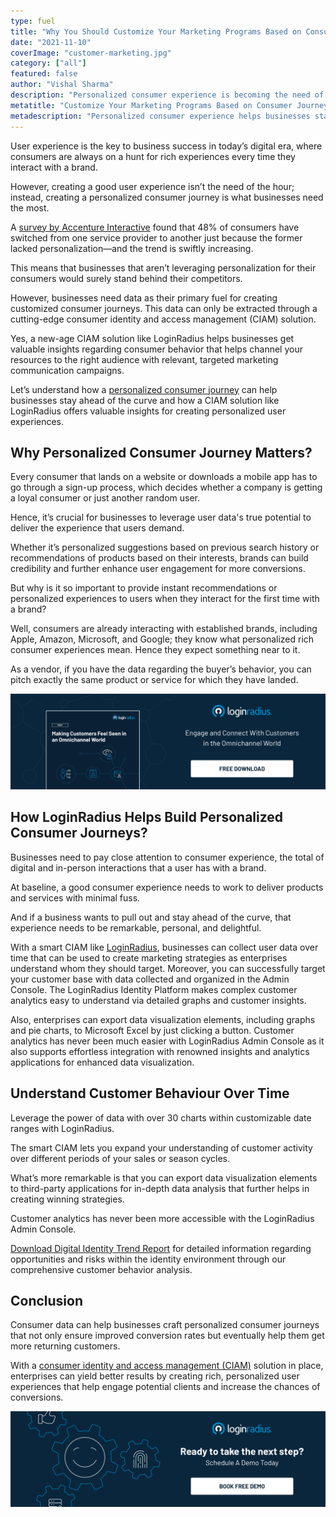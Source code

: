 ```yaml
---
type: fuel
title: "Why You Should Customize Your Marketing Programs Based on Consumer Journey"
date: "2021-11-10"
coverImage: "customer-marketing.jpg"
category: ["all"]
featured: false
author: "Vishal Sharma"
description: "Personalized consumer experience is becoming the need of the hour. Let’s understand how a personalized consumer journey can help businesses stay ahead of the curve and how a CIAM solution like LoginRadius offers valuable insights for creating personalized user experiences."
metatitle: "Customize Your Marketing Programs Based on Consumer Journey"
metadescription: "Personalized consumer experience helps businesses stay ahead of competitors. Let’s understand how customizing marketing improves overall business growth."
---
```


User experience is the key to business success in today’s digital era, where consumers are always on a hunt for rich experiences every time they interact with a brand.

However, creating a good user experience isn’t the need of the hour; instead, creating a personalized consumer journey is what businesses need the most.

A [survey by Accenture Interactive](https://www.accenture.com/t20180503T034117Z__w__/nl-en/_acnmedia/PDF-77/Accenture-Pulse-Survey.pdf) found that 48% of consumers have switched from one service provider to another just because the former lacked personalization—and the trend is swiftly increasing.

This means that businesses that aren’t leveraging personalization for their consumers would surely stand behind their competitors.

However, businesses need data as their primary fuel for creating customized consumer journeys. This data can only be extracted through a cutting-edge consumer identity and access management (CIAM) solution.

Yes, a new-age CIAM solution like LoginRadius helps businesses get valuable insights regarding consumer behavior that helps channel your resources to the right audience with relevant, targeted marketing communication campaigns.

Let’s understand how a [personalized consumer journey](https://www.loginradius.com/blog/fuel/consumer-journey-from-sign-up-to-purchase/) can help businesses stay ahead of the curve and how a CIAM solution like LoginRadius offers valuable insights for creating personalized user experiences.

## Why Personalized Consumer Journey Matters?

Every consumer that lands on a website or downloads a mobile app has to go through a sign-up process, which decides whether a company is getting a loyal consumer or just another random user.

Hence, it’s crucial for businesses to leverage user data's true potential to deliver the experience that users demand.

Whether it’s personalized suggestions based on previous search history or recommendations of products based on their interests, brands can build credibility and further enhance user engagement for more conversions.

But why is it so important to provide instant recommendations or personalized experiences to users when they interact for the first time with a brand?

Well, consumers are already interacting with established brands, including Apple, Amazon, Microsoft, and Google; they know what personalized rich consumer experiences mean. Hence they expect something near to it.

As a vendor, if you have the data regarding the buyer’s behavior, you can pitch exactly the same product or service for which they have landed.

[![omnichannel-eb](omnichannel-eb.png)](https://www.loginradius.com/resource/making-customers-feel-seen-in-an-omnichannel-world/)

## How LoginRadius Helps Build Personalized Consumer Journeys?

Businesses need to pay close attention to consumer experience, the total of digital and in-person interactions that a user has with a brand.

At baseline, a good consumer experience needs to work to deliver products and services with minimal fuss.

And if a business wants to pull out and stay ahead of the curve, that experience needs to be remarkable, personal, and delightful.

With a smart CIAM like [LoginRadius](https://www.loginradius.com/), businesses can collect user data over time that can be used to create marketing strategies as enterprises understand whom they should target. Moreover, you can successfully target your customer base with data collected and organized in the Admin Console. The LoginRadius Identity Platform makes complex customer analytics easy to understand via detailed graphs and customer insights.

Also, enterprises can export data visualization elements, including graphs and pie charts, to Microsoft Excel by just clicking a button. Customer analytics has never been much easier with LoginRadius Admin Console as it also supports effortless integration with renowned insights and analytics applications for enhanced data visualization.

## Understand Customer Behaviour Over Time

Leverage the power of data with over 30 charts within customizable date ranges with LoginRadius.

The smart CIAM lets you expand your understanding of customer activity over different periods of your sales or season cycles.

What’s more remarkable is that you can export data visualization elements to third-party applications for in-depth data analysis that further helps in creating winning strategies.

Customer analytics has never been more accessible with the LoginRadius Admin Console.

[Download Digital Identity Trend Report](https://www.loginradius.com/resource/digital-identity-trends-2020/) for detailed information regarding opportunities and risks within the identity environment through our comprehensive customer behavior analysis.

## Conclusion

Consumer data can help businesses craft personalized consumer journeys that not only ensure improved conversion rates but eventually help them get more returning customers.

With a [consumer identity and access management (CIAM)](<https://www.loginradius.com/blog/start-with-identity/customer-identity-and-access-management/#:~:text=Customer%20identity%20and%20access%20management%20(CIAM)%20is%20a%20digital%20identity,while%20securely%20managing%20customer%20identities.>) solution in place, enterprises can yield better results by creating rich, personalized user experiences that help engage potential clients and increase the chances of conversions.

[![book-a-demo-loginradius](../assets/book-a-demo-loginradius.png)](https://www.loginradius.com/book-a-demo/)
